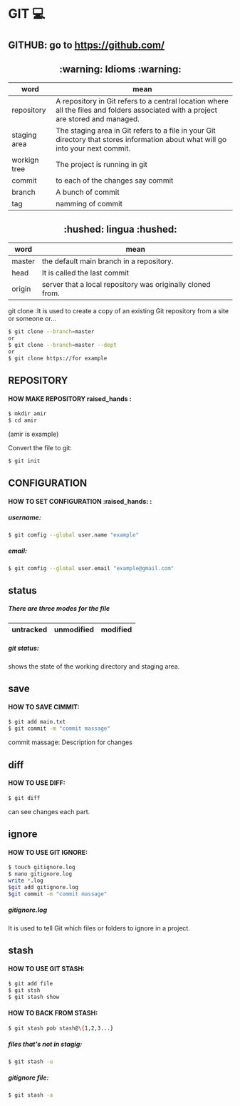 # GIT :computer:

## GITHUB: go to https://github.com/
<!-- about git word -->
<h2 align="center"> :warning: Idioms :warning: </h2>

| word | mean |
|---|---|
| repository | A repository in Git refers to a central location where all the files and folders associated with a project are stored and managed. |
|staging area | The staging area in Git refers to a file in your Git directory that stores information about what will go into your next commit.| 
| workign tree | The project is running in git|
| commit | to each of the changes say commit |
|branch|A bunch of commit|
|tag|namming of commit|
<h2 align="center"> :hushed: lingua :hushed: </h2> 

| word | mean |
|---|---|
|master| the default main branch in a repository. |
|head|It is called the last commit|
|origin| server that a local repository was originally cloned from.|

git clone :It is used to create a copy of an existing Git repository from a site or someone or...
 ```sh
$ git clone --branch=master 
or
$ git clone --branch=master --dept
or
$ git clone https://for example 
  ```

## REPOSITORY
<h4>HOW MAKE REPOSITORY raised_hands :</h4>
 
  ```sh
$ mkdir amir
$ cd amir
  ```
(amir is example)<br>


Convert the file to git:
  ```sh
$ git init
  ```
## CONFIGURATION
<h4> HOW TO SET CONFIGURATION :raised_hands: : </h4>
<h5>username:</h5>

  ```sh
$ git comfig --global user.name "example"
  ```

<h5>email:</h5>
  
  ```sh
$ git comfig --global user.email "example@gmail.com"
  ```
## status
<h5>There are three modes for the file</h5>

| untracked | unmodified | modified |
|---|---|---|

<h5>git status:</h5>
shows the state of the working directory and staging area.

## save 
<h4>HOW TO SAVE CIMMIT:</h4>
 
  ```sh
$ git add main.txt
$ git commit -m "commit massage"
  ```
commit massage: Description for changes 

## diff
<h4>HOW TO USE DIFF:</h4>

  ```sh
$ git diff
  ```
can see changes each part.

## ignore 
<h4>HOW TO USE GIT IGNORE: </h4>

  ```sh
$ touch gitignore.log
$ nano gitignore.log
write *.log
$git add gitignore.log
$git commit -m "commit massage"
  ```
<h5>gitignore.log</h5>
It is used to tell Git which files or folders to ignore in a project. 

## stash 
<h4>HOW TO USE GIT STASH: </h4>

```sh
$ git add file
$ git stsh
$ git stash show
  ```
<h4>HOW TO BACK FROM STASH:</h4>

```sh
$ git stash pob stash@\{1,2,3...}
  ```
<h5>files that's not in stagig:</h5>

```sh
$ git stash -u
  ```
<h5>gitignore file:</h5>

```sh
$ git stash -a
  ```
